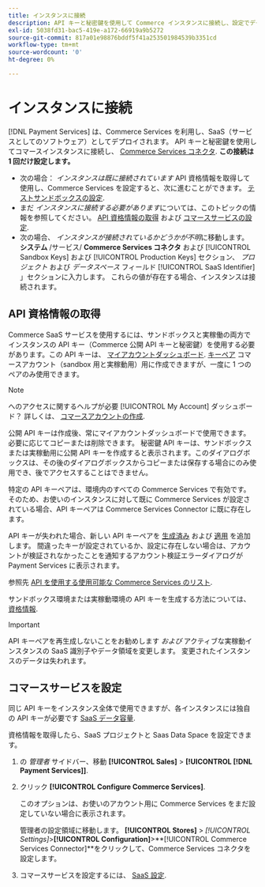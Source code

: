 ```yaml
---
title: インスタンスに接続
description: API キーと秘密鍵を使用して Commerce インスタンスに接続し、設定でデータ領域を指定します。
exl-id: 5038fd31-bac5-419e-a172-66919a9b5272
source-git-commit: 817a01e98876bddf5f41a253501984539b3351cd
workflow-type: tm+mt
source-wordcount: '0'
ht-degree: 0%

---
```


# インスタンスに接続

[!DNL Payment Services] は、Commerce Services を利用し、SaaS（サービスとしてのソフトウェア）としてデプロイされます。 API キーと秘密鍵を使用してコマースインスタンスに接続し、 [Commerce Services コネクタ](https://experienceleague.adobe.com/docs/commerce-merchant-services/user-guides/saas.html). **この接続は 1 回だけ設定します。**

* 次の場合： *インスタンスは既に接続されています* API 資格情報を取得して使用し、Commerce Services を設定すると、次に進むことができます。 [テストサンドボックスの設定](https://experienceleague.adobe.com/docs/commerce-merchant-services/payment-services/get-started/sandbox.html).
* まだ *インスタンスに接続する必要があります*&#x200B;については、このトピックの情報を参照してください。 [API 資格情報の取得](#obtain-api-credentials) および [コマースサービスの設定](#configure-commerce-services).
* 次の場合、 *インスタンスが接続されているかどうかが不明*&#x200B;に移動します。 **システム** /サービス/ **Commerce Services コネクタ** および [!UICONTROL Sandbox Keys] および [!UICONTROL Production Keys] セクション、 *プロジェクト* および *データスペース* フィールド [!UICONTROL SaaS Identifier] 」セクションに入力します。 これらの値が存在する場合、インスタンスは接続されます。

## API 資格情報の取得

Commerce SaaS サービスを使用するには、サンドボックスと実稼働の両方でインスタンスの API キー（Commerce 公開 API キーと秘密鍵）を使用する必要があります。この API キーは、 [マイアカウントダッシュボード](https://account.magento.com/customer/account/login). [キーペア](https://docs.magento.com/user-guide/configuration/services/saas.html) コマースアカウント（sandbox 用と実稼動用）用に作成できますが、一度に 1 つのペアのみ使用できます。

>[!NOTE]
>
>へのアクセスに関するヘルプが必要 [!UICONTROL My Account] ダッシュボード？ 詳しくは、 [コマースアカウントの作成](https://docs.magento.com/user-guide/magento/magento-account-create.html).

公開 API キーは作成後、常にマイアカウントダッシュボードで使用できます。 必要に応じてコピーまたは削除できます。 秘密鍵 API キーは、サンドボックスまたは実稼動用に公開 API キーを作成すると表示されます。このダイアログボックスは、その後のダイアログボックスからコピーまたは保存する場合にのみ使用でき、後でアクセスすることはできません。

特定の API キーペアは、環境内のすべての Commerce Services で有効です。そのため、お使いのインスタンスに対して既に Commerce Services が設定されている場合、API キーペアは Commerce Services Connector に既に存在します。

API キーが失われた場合、新しい API キーペアを [生成済み](https://experienceleague.adobe.com/docs/commerce-merchant-services/payment-services/get-started/connect.html#generate-an-api-key-and-private-key) および [適用](https://experienceleague.adobe.com/docs/commerce-merchant-services/payment-services/get-started/connect.html#configure-saas-project) を追加します。 間違ったキーが設定されているか、設定に存在しない場合は、アカウントが検証されなかったことを通知するアカウント検証エラーダイアログが Payment Services に表示されます。

参照先 [API を使用する使用可能な Commerce Services のリスト](https://docs.magento.com/user-guide/system/saas.html#available-services).

サンドボックス環境または実稼動環境の API キーを生成する方法については、 [資格情報](https://experienceleague.adobe.com/docs/commerce-merchant-services/user-guides/saas.html#apikey).

>[!IMPORTANT]
>API キーペアを再生成しないことをお勧めします *および* アクティブな実稼動インスタンスの SaaS 識別子やデータ領域を変更します。 変更されたインスタンスのデータは失われます。

## コマースサービスを設定

同じ API キーをインスタンス全体で使用できますが、各インスタンスには独自の API キーが必要です [SaaS データ容量](https://experienceleague.adobe.com/docs/commerce-merchant-services/user-guides/saas.html#saasenv).

資格情報を取得したら、SaaS プロジェクトと Saas Data Space を設定できます。

1. の _管理者_ サイドバー、移動 **[!UICONTROL Sales]** > **[!UICONTROL [!DNL Payment Services]]**.
1. クリック **[!UICONTROL Configure Commerce Services]**.

   このオプションは、お使いのアカウント用に Commerce Services をまだ設定していない場合に表示されます。

   管理者の設定領域に移動します。 **[!UICONTROL Stores]** > _[!UICONTROL Settings]_>**[!UICONTROL Configuration]**>**[!UICONTROL Commerce Services Connector]**をクリックして、Commerce Services コネクタを設定します。

1. コマースサービスを設定するには、 [SaaS 設定](https://experienceleague.adobe.com/docs/commerce-merchant-services/user-guides/integration-services/saas.html#saasenv).
